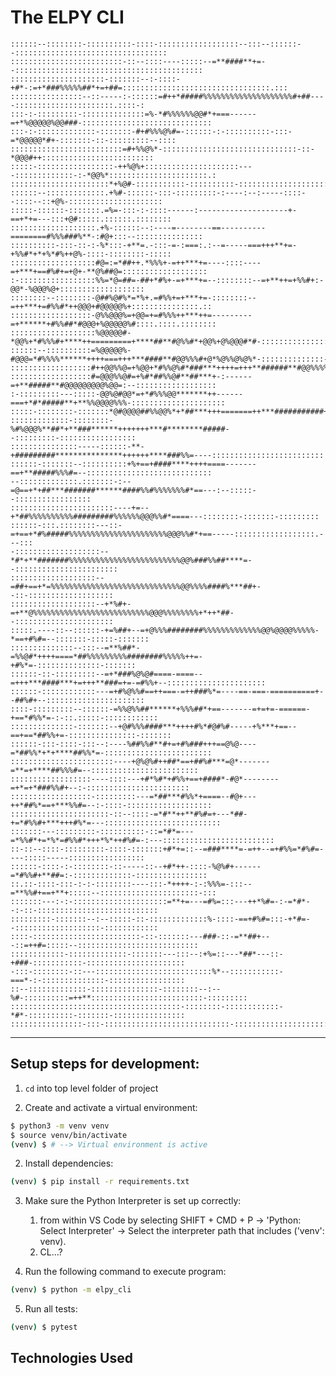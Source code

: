 # The ELPY CLI

    ::::::--::::::::-::::::::::-::::-::::::::::::::::::--:::--::::::--::::::::::::::::::::::::::::::::::
    :::::::::::::::::::::::::-::--::::----:::::--=**####**+=--::::::::::::::::::::::::::::::::::::::::::
    :::::::::::::::::::::-:::::::--:-::::-+#*-:=+*###%%%%%##*+=+##=:::::::::::::::::::::::::::::::::.:::
    ::::::::::::::::--::-----:-::::::=#++*#####%%%%%%%%%%%%%%%%%%%%#+##----::::::::::::::::::::::.::::-:
    :::-:-:::::::::-::::::::::::::=%-*#%%%%%%@@#*+===------=+*%@@@@@%@@###-:::::::::::::::::::::::::::::
    :::-:-:::::::::::::-:::::::-#+#%%%@%#=-::::::-:-::::::::::-:::-=*@@@@@*#+-:::::::-::-:::::::::--::::
    :::::::::::::::::::::::::=#+%%@%*-::::::::::::::::::::::::::::::-::-*@@@#++:::::::::::::::::::::::::
    :::::-:::::::::::::::::-++%@%+:::::::::::::::::::::----:::::::::::::-:-*@@%*::::::::::::::::::::::.:
    ::::::::::::::::::::::*+%@#-:::::::::::-::::::::::-::::::::::::::::::::::+%@=::::-::::::::::::::::::
    ::::::--:::::::::::::.+%#-::::::-:::-:::::::::-:----:--:-----::::--::::--::+@%-:::::::::::::::::::::
    :::::-::::::-:::::::.=%=-:::-:-::::------:--------------------+-==+*+=---:::+@#:::::.::::::.::::::::
    :::::::::::::::::::.+%-::::::--:----=--------==----------========#%%%###%**-:#@+:::--:::::::::::::::
    ::::::::::-:::-::-:-%*:::-+**=.-:::-=-:===:.:--=-----===+++**+=-+%%#*+*+%*#%++@%-::::-::::::::-:::::
    :::::::::::::::::::#@=:=*##++.*%%%+-=++***+=----::::----=+***+==#%#+=+@+-**@%##@=:::::::::::::::::::
    :-:::::::::::::::::%%=*@=##=-##+*#%+-=+***+=--::::::::--=+**++=+%%#+:-@@*-%@@@%@+:::::::::::::::::::
    ::::::::--::::::::-@##%@#%*=*%+.=#%%+=+***+=-::::::::--=++***+=#%%#*++@@@+#@@@@@%+:::::::::::::::.::
    ::::::::::::::::::-@%%@@@%=+@@=+=#%%%++***++=---------=+******+#%%##*#@@@+%@@@@@%#::::.::::.::::::::
    :::::::::::::::::::%@@@@@#-*@@%+*#%%%#+****++=========+****##**#@%%#*+@@%+@%@@@#*#-:::::::::::::::::
    ::::::--::::::::::=%@@@@@%-#@@@=*#%%%%******++++===+++***####**#@@%%%#+@*%@%%@%@%*-::::::::::::::-::
    ::::::::::::::::::#++@@%%@=+%@@+*#%%@%#*###***++++=+++**######**#@@%%%%##%@#@@*@*:::::::::::::::::::
    ::::::::::::::::::#=@@@%%@#=+%#*##%%@#**##***+-:------=+**#####**#@@@@@@@@@%@@=:--::::::::::::::::::
    :-:::::::::---:::::-@@%@#@@*=+*#%%%@@*******++------===+*#*#####**+**%%@@@@%%%-:::::::::::::::::::::
    :::::-::::::::-:::::::*@#@@@@##%%@@%*+*##***+++=======++***###########+%@+*%-:::::::::::::::::::::::
    :::::::::::::-::::::::-%#%@@@%**##*+**###******+++++++***#********#####--:::::::::-:::::::::::::::::
    :::::::::::::::-----::::::-**-+#########***************++++++****###%%=----:::::::::::::::::::::::::
    ::::::-:::::::--::::::::::+%+==+####****++++====-------==+**#####%%%#=--::::::::::::::::::::::::::::
    --:::::::::::::.:::::::-:--=@==+*+##***#######******####%%#%%%%%%%#*==---:--:::::--:::::::::::::::::
    :::::::::::::::::::::::----+=--+*##%%%%%%%%%%#########%%%%%%@@@%%#*====---::::::::-:::::::-:::::::::
    ::::::-:::.::::::::---::-=+==+*#%#####%%%%%%%%%%%%%%%%%%%%%%@@@%%#*+==-----::::::::::::::::::.---:::
    -:::::::::::::::::::--*#*+**#######%%%%%%%%%%%%%%%%%%%%%%%%%@@%###%%##****=--:::::::::::::::::::::::
    :::::::::::::::::::--=##+==+*=%%%%%%%%%%%%%%%%%%%%%%%%%%%%%@@%%%%####%***##+--::-:::::::::::::::::::
    :::::::::::::::::::--+*%#+-=+**@%%%%%%%%%%%%%%%%%%%%%%%%%%@@@%%%%%%%%+*++*##--::::::::::::::::::::::
    :::::.----::--::::::-+=%##+--=+@%%%########%%%%%%%%%%%%%@@%@@@@%%%%%-*==+#%#=--:::::::-:::::-:::::::
    ::::::::::::::--:::--=**%##*-=%%@#*++++====*##%%%%%%%%%########%%%%%++=-+#%*=-::::::::::::::-:::::::
    ::::::-::-:::::::::--=+*###%@%@#====-====--=+++***####***+=+++**###=+=-=#%%+--::::::::::::::::::::::
    ::::::-::::::::::::---=+#%@%%#==++===-=++###%*=----==-===-==========+--##%#+--::::::::::::::::::::::
    ::::-:::::::::--::::::-=%%@%%##******+%%%##*+==-------=+=+=-======-+==*#%%*=-:-::.:::::-::::::::::::
    ::::::::::::::-:::::::--+@#%%%####***++++#%*#@#%#-----+%***+==--==+==*##%%+=-:::::::::::::::-:::::::
    ::::::-:::-::::-:::--:----%##%%#**#+=+#%###+++==@%@----=*##%%*+*+****##%%*=-::::::::::::::::::::::::
    :::::::::::::::::::::::----+@%@%#++##*==+##%#***=@*-------=**=+****##%%%#=--::::::::::::::::::::::::
    ::::::::::::::::::----::::---+#*%#*+#%%+==+####*-#@*--------=+*=+*###%%#+--:-:::::::::::::::::::::::
    ::::::::::::::::::-:::::::::---=*##***#%%*+====--#@+---++*##%*==+***%%#=--:-::::-:::::::::::::::::::
    ::::::::::::::::::::::-::--::::-=*#**++**#%#=+---*##-+=*#%%#+***+++#%*=---::::::::::::::::::::::::::
    :::::::---:::::::::-::::::::::-::=*#*=---=*%%#*+=*%*=#%%#*+++*%*++#%#=-:---:::::::::::::::::::::::::
    ::-::--::::-:::::::::-::::-:::::::+#*+=::--=###****=-=++--=+#%%=*#%#=----:::::-----:::::::::::::::::
    ::::::-::::-:-::::::::-::-----::--+#*++-::::-%@%#+------=*#%%#+**##=:-:::::::::::::-::::::::::::::::
    ::.::-::::-:::-:-:-::::::::----:::-*++++-:-:%%%=-:::--=**%%#+==+**+:::::--::::::::::::::::::::::-:::
    :::::::---:-:-:::::::::::::::::::::=**+=---=#%=:::---++*%#=-:-=*#*--:-::-:::::::::::::::::::::::::::
    :::::::::-:::::::--:--:::::-::-:::::::::::::%-::::-==+#%#=:::-+*#=--:::::::::::::::::::-::::::::::::
    ::::-::::::::::::::::::::::::-::-:::::::---###-::-=**##+---::=++#=:::::--:::::::::::::::::::::::::::
    ::::::::::::-:::::::::::::-:::::::---:::--:+%=::---*##*---::-+###-:::::::::::-::::::::::::::::::::::
    -:::-::::::::-::---::::::::::::::::::::::::::%*--:::::::::::-===*-:-::::::::::::::-:::::::::::::::::
    ::--:::::::::::::-:::::::::::::::-::::::::--:--%#-::::::::::=++**:::::::::::::::::::::::::-:::::::::
    ::::::::::::::::::::::::::::::::::::::-::::::::-::::::::::::-*#*-::::::::::-:::::::-::::::::::::::::
    ::::::::::::::::-:::-::::::::::::::::::::::::::::-::::::::::::::::::::::::::::::::::::::::::::::::::

---
## Setup steps for development:

1. `cd` into top level folder of project
   
2. Create and activate a virtual environment:

```bash
$ python3 -m venv venv
$ source venv/bin/activate
(venv) $ # --> Virtual environment is active
```

2. Install dependencies:

```bash
(venv) $ pip install -r requirements.txt
```

3. Make sure the Python Interpreter is set up correctly:
   1. from within VS Code
by selecting SHIFT + CMD + P -> 'Python: Select Interpreter' -> Select the interpreter
path that includes ('venv': venv).
    2. CL...?

1. Run the following command to execute program:
   
```bash
(venv) $ python -m elpy_cli
```

5. Run all tests:

```bash
(venv) $ pytest
```

## Technologies Used

